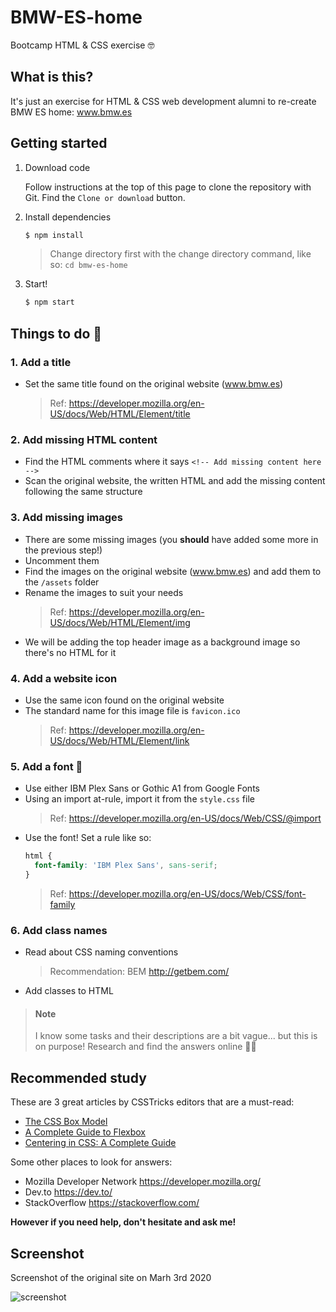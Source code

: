# BMW-ES-home
Bootcamp HTML &amp; CSS exercise 🤓

## What is this?

It's just an exercise for HTML & CSS web development alumni to re-create BMW ES home: www.bmw.es

## Getting started

1. Download code
   
   Follow instructions at the top of this page to clone the repository with Git. Find the `Clone or download` button.

2. Install dependencies
   ```bash
   $ npm install
   ```
   > Change directory first with the change directory command, like so: ```cd bmw-es-home```

3. Start!
   ```bash
   $ npm start
   ```

## Things to do 📝

### 1. Add a title
- Set the same title found on the original website (www.bmw.es)
  > Ref: https://developer.mozilla.org/en-US/docs/Web/HTML/Element/title

### 2. Add missing HTML content
- Find the HTML comments where it says `<!-- Add missing content here -->`
- Scan the original website, the written HTML and add the missing content following the same structure

### 3. Add missing images
- There are some missing images (you **should** have added some more in the previous step!)
- Uncomment them
- Find the images on the original website (www.bmw.es) and add them to the `/assets` folder
- Rename the images to suit your needs
  > Ref: https://developer.mozilla.org/en-US/docs/Web/HTML/Element/img
- We will be adding the top header image as a background image so there's no HTML for it

### 4. Add a website icon
- Use the same icon found on the original website
- The standard name for this image file is `favicon.ico`
  > Ref: https://developer.mozilla.org/en-US/docs/Web/HTML/Element/link

### 5. Add a font 💅
- Use either IBM Plex Sans or Gothic A1 from Google Fonts
- Using an import at-rule, import it from the `style.css` file 
  > Ref: https://developer.mozilla.org/en-US/docs/Web/CSS/@import
- Use the font! Set a rule like so:
  ```css
  html {
    font-family: 'IBM Plex Sans', sans-serif;
  }
  ```
  > Ref: https://developer.mozilla.org/en-US/docs/Web/CSS/font-family

### 6. Add class names
- Read about CSS naming conventions
  > Recommendation: BEM http://getbem.com/
- Add classes to HTML


> #### Note
> I know some tasks and their descriptions are a bit vague... but this is on purpose!
> Research and find the answers online 🙇‍♂️

## Recommended study

These are 3 great articles by CSSTricks editors that are a must-read:
- [The CSS Box Model](https://css-tricks.com/the-css-box-model/)
- [A Complete Guide to Flexbox](https://css-tricks.com/snippets/css/a-guide-to-flexbox/)
- [Centering in CSS: A Complete Guide](https://css-tricks.com/centering-css-complete-guide/)
  
Some other places to look for answers:
- Mozilla Developer Network https://developer.mozilla.org/
- Dev.to https://dev.to/
- StackOverflow https://stackoverflow.com/

**However if you need help, don't hesitate and ask me!**

## Screenshot

Screenshot of the original site on Marh 3rd 2020

![screenshot](assets/Screenshot_2020-03-07&#32;BMW&#32;España&#32;-&#32;Web&#32;Oficial.jpg)




